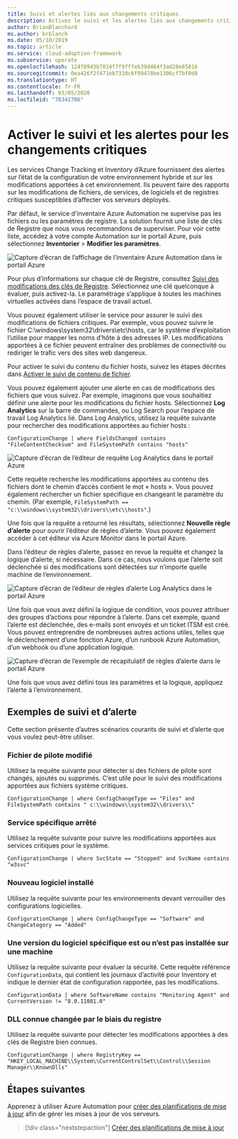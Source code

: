 ```yaml
---
title: Suivi et alertes liés aux changements critiques
description: Activez le suivi et les alertes liés aux changements critiques dans votre environnement hybride avec les services Change Tracking et Inventory d’Azure.
author: BrianBlanchard
ms.author: brblanch
ms.date: 05/10/2019
ms.topic: article
ms.service: cloud-adoption-framework
ms.subservice: operate
ms.openlocfilehash: 124f8943b7014f7f9fffeb39d464f3ad28e85816
ms.sourcegitcommit: 0ea426f2f471eb7310c6f09478be1306cf7bf0d8
ms.translationtype: HT
ms.contentlocale: fr-FR
ms.lasthandoff: 03/05/2020
ms.locfileid: "78341706"
---
```

# <a name="enable-tracking-and-alerting-for-critical-changes"></a>Activer le suivi et les alertes pour les changements critiques

Les services Change Tracking et Inventory d’Azure fournissent des alertes sur l’état de la configuration de votre environnement hybride et sur les modifications apportées à cet environnement. Ils peuvent faire des rapports sur les modifications de fichiers, de services, de logiciels et de registres critiques susceptibles d’affecter vos serveurs déployés.

Par défaut, le service d’inventaire Azure Automation ne supervise pas les fichiers ou les paramètres de registre. La solution fournit une liste de clés de Registre que nous vous recommandons de superviser. Pour voir cette liste, accédez à votre compte Automation sur le portail Azure, puis sélectionnez **Inventorier** > **Modifier les paramètres**.

![Capture d’écran de l’affichage de l’inventaire Azure Automation dans le portail Azure](./media/change-tracking1.png)

Pour plus d’informations sur chaque clé de Registre, consultez [Suivi des modifications des clés de Registre](https://docs.microsoft.com/azure/automation/automation-change-tracking#registry-key-change-tracking). Sélectionnez une clé quelconque à évaluer, puis activez-la. Le paramétrage s’applique à toutes les machines virtuelles activées dans l’espace de travail actuel.

Vous pouvez également utiliser le service pour assurer le suivi des modifications de fichiers critiques. Par exemple, vous pouvez suivre le fichier C:\windows\system32\drivers\etc\hosts, car le système d’exploitation l’utilise pour mapper les noms d’hôte à des adresses IP. Les modifications apportées à ce fichier peuvent entraîner des problèmes de connectivité ou rediriger le trafic vers des sites web dangereux.

Pour activer le suivi du contenu du fichier hosts, suivez les étapes décrites dans [Activer le suivi de contenu de fichier](https://docs.microsoft.com/azure/automation/change-tracking-file-contents#enable-file-content-tracking).

Vous pouvez également ajouter une alerte en cas de modifications des fichiers que vous suivez. Par exemple, imaginons que vous souhaitiez définir une alerte pour les modifications du fichier hosts. Sélectionnez **Log Analytics** sur la barre de commandes, ou Log Search pour l’espace de travail Log Analytics lié. Dans Log Analytics, utilisez la requête suivante pour rechercher des modifications apportées au fichier hosts :

```kusto
ConfigurationChange | where FieldsChanged contains "FileContentChecksum" and FileSystemPath contains "hosts"
```

![Capture d’écran de l’éditeur de requête Log Analytics dans le portail Azure](./media/change-tracking2.png)

Cette requête recherche les modifications apportées au contenu des fichiers dont le chemin d’accès contient le mot « hosts ». Vous pouvez également rechercher un fichier spécifique en changeant le paramètre du chemin. (Par exemple, `FileSystemPath ==  "c:\\windows\\system32\\drivers\\etc\\hosts"`.)
  
Une fois que la requête a retourné les résultats, sélectionnez **Nouvelle règle d’alerte** pour ouvrir l’éditeur de règles d’alerte. Vous pouvez également accéder à cet éditeur via Azure Monitor dans le portail Azure.

Dans l’éditeur de règles d’alerte, passez en revue la requête et changez la logique d’alerte, si nécessaire. Dans ce cas, nous voulons que l’alerte soit déclenchée si des modifications sont détectées sur n’importe quelle machine de l’environnement.

![Capture d’écran de l’éditeur de règles d’alerte Log Analytics dans le portail Azure](./media/change-tracking3.png)

Une fois que vous avez défini la logique de condition, vous pouvez attribuer des groupes d’actions pour répondre à l’alerte. Dans cet exemple, quand l’alerte est déclenchée, des e-mails sont envoyés et un ticket ITSM est créé. Vous pouvez entreprendre de nombreuses autres actions utiles, telles que le déclenchement d’une fonction Azure, d’un runbook Azure Automation, d’un webhook ou d’une application logique.

![Capture d’écran de l’exemple de récapitulatif de règles d’alerte dans le portail Azure](./media/change-tracking4.png)

Une fois que vous avez défini tous les paramètres et la logique, appliquez l’alerte à l’environnement.

## <a name="tracking-and-alerting-examples"></a>Exemples de suivi et d’alerte

Cette section présente d’autres scénarios courants de suivi et d’alerte que vous voulez peut-être utiliser.

### <a name="driver-file-changed"></a>Fichier de pilote modifié

Utilisez la requête suivante pour détecter si des fichiers de pilote sont changés, ajoutés ou supprimés. C’est utile pour le suivi des modifications apportées aux fichiers système critiques.

  ```kusto
  ConfigurationChange | where ConfigChangeType == "Files" and FileSystemPath contains " c:\\windows\\system32\\drivers\\"
  ```

### <a name="specific-service-stopped"></a>Service spécifique arrêté

Utilisez la requête suivante pour suivre les modifications apportées aux services critiques pour le système.

  ```kusto
  ConfigurationChange | where SvcState == "Stopped" and SvcName contains "w3svc"
  ```

### <a name="new-software-installed"></a>Nouveau logiciel installé

Utilisez la requête suivante pour les environnements devant verrouiller des configurations logicielles.

  ```kusto
  ConfigurationChange | where ConfigChangeType == "Software" and ChangeCategory == "Added"
  ```

### <a name="specific-software-version-is-or-isnt-installed-on-a-machine"></a>Une version du logiciel spécifique est ou n’est pas installée sur une machine

Utilisez la requête suivante pour évaluer la sécurité. Cette requête référence `ConfigurationData`, qui contient les journaux d’activité pour Inventory et indique le dernier état de configuration rapportée, pas les modifications.

  ```kusto
  ConfigurationData | where SoftwareName contains "Monitoring Agent" and CurrentVersion != "8.0.11081.0"
  ```

### <a name="known-dll-changed-through-the-registry"></a>DLL connue changée par le biais du registre

Utilisez la requête suivante pour détecter les modifications apportées à des clés de Registre bien connues.

  ```kusto
  ConfigurationChange | where RegistryKey == "HKEY_LOCAL_MACHINE\\System\\CurrentControlSet\\Control\\Session Manager\\KnownDlls"
  ```

## <a name="next-steps"></a>Étapes suivantes

Apprenez à utiliser Azure Automation pour [créer des planifications de mise à jour](./update-schedules.md) afin de gérer les mises à jour de vos serveurs.

> [!div class="nextstepaction"]
> [Créer des planifications de mise à jour](./update-schedules.md)
